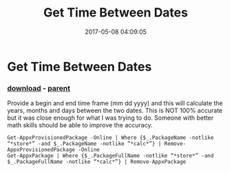 ﻿---
pid:            6889
poster:         dfdsdf
title:          Get Time Between Dates
date:           2017-05-08 04:09:05
format:         posh
parent:         6887
parent:         6887

---

# Get Time Between Dates

### [download](6889.ps1) - [parent](6887.md)

Provide a begin and end time frame (mm dd yyyy) and this will calculate the years, months and days between the two dates.  This is NOT 100% accurate but it was close enough for what I was trying to do.  Someone with better math skills should be able to improve the accuracy.

```posh
Get-AppxProvisionedPackage -Online | Where {$_.PackageName -notlike “*store*” -and $_.PackageName -notlike “*calc*”} | Remove-AppxProvisionedPackage -Online
Get-AppxPackage | Where {$_.PackageFullName -notlike “*store*” -and $_.PackageFullName -notlike “*calc*”} | Remove-AppxPackage
```
